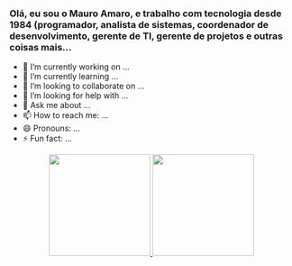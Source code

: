 ### Olá, eu sou o Mauro Amaro, e trabalho com tecnologia desde 1984 (programador, analista de sistemas, coordenador de desenvolvimento, gerente de TI, gerente de projetos e outras coisas mais...

- 🔭 I’m currently working on ...
- 🌱 I’m currently learning ...
- 👯 I’m looking to collaborate on ...
- 🤔 I’m looking for help with ...
- 💬 Ask me about ...
- 📫 How to reach me: ...
- 😄 Pronouns: ...
- ⚡ Fun fact: ...

<div align="center">
  <a href="https://github.com/mauroamaro">
  <img height="180em" src="https://github-readme-stats.vercel.app/api?username=mauroamaro&show_icons=true&theme=dracula&include_all_commits=true&count_private=true"/>
  <img height="180em" src="https://github-readme-stats.vercel.app/api/top-langs/?username=mauroamaro&layout=compact&langs_count=7&theme=dracula"/>
</div>
  
